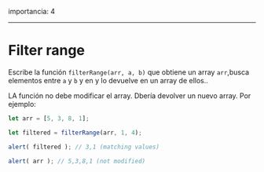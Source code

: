 importancia: 4

---

# Filter range

Escribe la función `filterRange(arr, a, b)` que obtiene un array `arr`,busca elementos entre `a` y `b` y en y lo devuelve en un array de ellos.. 

LA función no debe modificar el array. Dbería devolver un nuevo array.
Por ejemplo:

```js
let arr = [5, 3, 8, 1];

let filtered = filterRange(arr, 1, 4); 

alert( filtered ); // 3,1 (matching values)

alert( arr ); // 5,3,8,1 (not modified)
```

